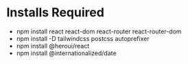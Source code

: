 # Installs Required

- npm install react react-dom react-router react-router-dom
- npm install -D tailwindcss postcss autoprefixer
- npm install @heroui/react
- npm install @internationalized/date

